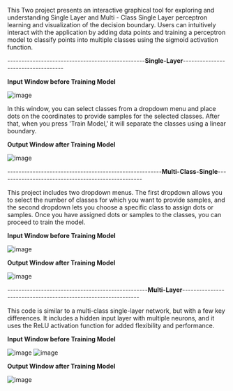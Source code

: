 This Two project presents an interactive graphical tool for exploring and understanding Single Layer and Multi - Class Single Layer perceptron learning and visualization of the decision boundary. Users can intuitively interact with the application by adding data points and training a perceptron model to classify points into multiple classes using the sigmoid activation function.

-------------------------------------------------**Single-Layer**-----------------------------------

**Input Window before Training Model**


![image](https://github.com/user-attachments/assets/4df8d2ce-178d-4782-b65b-8ecc0c744308)

 In this window, you can select classes from a dropdown menu and place dots on the coordinates to provide samples for the selected classes. After that, when you press 'Train Model,' it will separate the classes using a linear boundary.

**Output Window after Training Model**


![image](https://github.com/user-attachments/assets/0ddf710a-9d1c-46ea-9f45-65ae53d627da)



-------------------------------------------------------**Multi-Class-Single**---------------------------------------------------

This project includes two dropdown menus. The first dropdown allows you to select the number of classes for which you want to provide samples, and the second dropdown lets you choose a specific class to assign dots or samples. Once you have assigned dots or samples to the classes, you can proceed to train the model.

**Input Window before Training Model**

![image](https://github.com/user-attachments/assets/e5c2b419-b429-436a-9907-c7b902e6f85c)



**Output Window after Training Model**

![image](https://github.com/user-attachments/assets/3954c3f8-00f8-4b6d-a9be-4ffdb9b61fa7)


--------------------------------------------------**Multi-Layer**--------------------------------------------------------------

This code is similar to a multi-class single-layer network, but with a few key differences. It includes a hidden input layer with multiple neurons, and it uses the ReLU activation function for added flexibility and performance.



**Input Window before Training Model**

![image](https://github.com/user-attachments/assets/f6990a66-3f6a-48a4-8d45-c97a5b4d841c)
![image](https://github.com/user-attachments/assets/44f61ada-40e1-440d-8e64-ff6bbdd5f719)



**Output Window after Training Model**

![image](https://github.com/user-attachments/assets/50621693-dd03-4467-8272-4ba0b07b2481)

